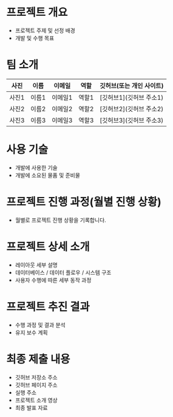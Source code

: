 # 프로젝트 개요
- 프로젝트 주제 및 선정 배경
- 개발 및 수행 목표

# 팀 소개
| 사진 | 이름 | 이메일 | 역할 | 깃허브(또는 개인 사이트) |
| --- | --- | --- | --- | --- |
| 사진1 | 이름1 | 이메일1 | 역할1 | [깃허브1](깃허브 주소1) |
| 사진2 | 이름2 | 이메일2 | 역할2 | [깃허브2](깃허브 주소2) |
| 사진3 | 이름3 | 이메일3 | 역할3 | [깃허브3](깃허브 주소3) |

# 사용 기술
- 개발에 사용한 기술
- 개발에 소요된 물품 및 준비물

# 프로젝트 진행 과정(월별 진행 상황)
- 월별로 프로젝트 진행 상황을 기록합니다.

# 프로젝트 상세 소개
- 레이아웃 세부 설명
- 데이터베이스 / 데이터 플로우 / 시스템 구조
- 사용자 수행에 따른 세부 동작 과정

# 프로젝트 추진 결과
- 수행 과정 및 결과 분석
- 유지 보수 계획

# 최종 제출 내용
- 깃허브 저장소 주소
- 깃허브 페이지 주소
- 실행 주소
- 프로젝트 소개 영상
- 최종 발표 자료
